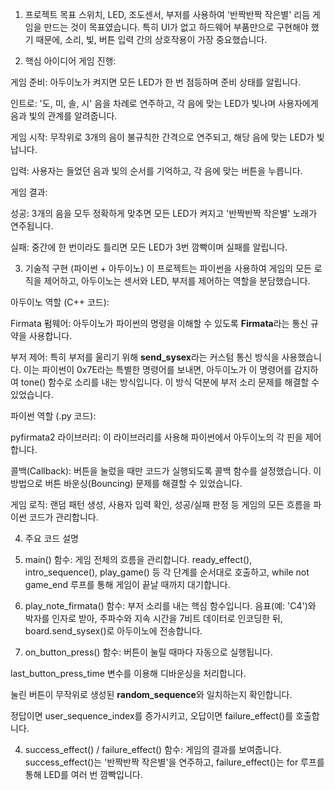 1. 프로젝트 목표
스위치, LED, 조도센서, 부저를 사용하여 '반짝반짝 작은별' 리듬 게임을 만드는 것이 목표였습니다. 특히 UI가 없고 하드웨어 부품만으로 구현해야 했기 때문에, 소리, 빛, 버튼 입력 간의 상호작용이 가장 중요했습니다.

2. 핵심 아이디어
게임 진행:

게임 준비: 아두이노가 켜지면 모든 LED가 한 번 점등하며 준비 상태를 알립니다.

인트로: '도, 미, 솔, 시' 음을 차례로 연주하고, 각 음에 맞는 LED가 빛나며 사용자에게 음과 빛의 관계를 알려줍니다.

게임 시작: 무작위로 3개의 음이 불규칙한 간격으로 연주되고, 해당 음에 맞는 LED가 빛납니다.

입력: 사용자는 들었던 음과 빛의 순서를 기억하고, 각 음에 맞는 버튼을 누릅니다.

게임 결과:

성공: 3개의 음을 모두 정확하게 맞추면 모든 LED가 켜지고 '반짝반짝 작은별' 노래가 연주됩니다.

실패: 중간에 한 번이라도 틀리면 모든 LED가 3번 깜빡이며 실패를 알립니다.

3. 기술적 구현 (파이썬 + 아두이노)
이 프로젝트는 파이썬을 사용하여 게임의 모든 로직을 제어하고, 아두이노는 센서와 LED, 부저를 제어하는 역할을 분담했습니다.

아두이노 역할 (C++ 코드):

Firmata 펌웨어: 아두이노가 파이썬의 명령을 이해할 수 있도록 **Firmata**라는 통신 규약을 사용합니다.

부저 제어: 특히 부저를 울리기 위해 **send_sysex**라는 커스텀 통신 방식을 사용했습니다. 이는 파이썬이 0x7E라는 특별한 명령어를 보내면, 아두이노가 이 명령어를 감지하여 tone() 함수로 소리를 내는 방식입니다. 이 방식 덕분에 부저 소리 문제를 해결할 수 있었습니다.

파이썬 역할 (.py 코드):

pyfirmata2 라이브러리: 이 라이브러리를 사용해 파이썬에서 아두이노의 각 핀을 제어합니다.

콜백(Callback): 버튼을 눌렀을 때만 코드가 실행되도록 콜백 함수를 설정했습니다. 이 방법으로 버튼 바운싱(Bouncing) 문제를 해결할 수 있었습니다.

게임 로직: 랜덤 패턴 생성, 사용자 입력 확인, 성공/실패 판정 등 게임의 모든 흐름을 파이썬 코드가 관리합니다.

4. 주요 코드 설명
1. main() 함수:
게임 전체의 흐름을 관리합니다. ready_effect(), intro_sequence(), play_game() 등 각 단계를 순서대로 호출하고, while not game_end 루프를 통해 게임이 끝날 때까지 대기합니다.

2. play_note_firmata() 함수:
부저 소리를 내는 핵심 함수입니다. 음표(예: 'C4')와 박자를 인자로 받아, 주파수와 지속 시간을 7비트 데이터로 인코딩한 뒤, board.send_sysex()로 아두이노에 전송합니다.

3. on_button_press() 함수:
버튼이 눌릴 때마다 자동으로 실행됩니다.

last_button_press_time 변수를 이용해 디바운싱을 처리합니다.

눌린 버튼이 무작위로 생성된 **random_sequence**와 일치하는지 확인합니다.

정답이면 user_sequence_index를 증가시키고, 오답이면 failure_effect()를 호출합니다.

4. success_effect() / failure_effect() 함수:
게임의 결과를 보여줍니다. success_effect()는 '반짝반짝 작은별'을 연주하고, failure_effect()는 for 루프를 통해 LED를 여러 번 깜빡입니다.
